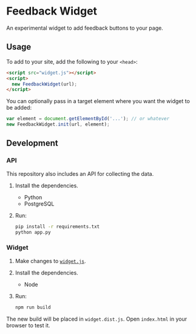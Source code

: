 # Feedback Widget

An experimental widget to add feedback buttons to your page.

## Usage

To add to your site, add the following to your `<head>`:

```html
<script src="widget.js"></script>
<script>
  new FeedbackWidget(url);
</script>
```

You can optionally pass in a target element where you want the widget to be added:

```javascript
var element = document.getElementById('...'); // or whatever
new FeedbackWidget.init(url, element);
```

## Development

### API

This repository also includes an API for collecting the data.

1. Install the dependencies.
    * Python
    * PostgreSQL
1. Run:

    ```bash
    pip install -r requirements.txt
    python app.py
    ```

### Widget

1. Make changes to [`widget.js`](widget.js).
1. Install the dependencies.
    * Node
1. Run:

    ```bash
    npm run build
    ```

The new build will be placed in `widget.dist.js`. Open `index.html` in your browser to test it.
